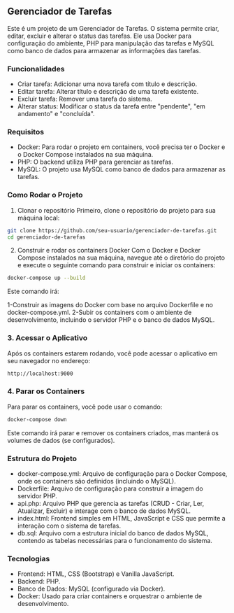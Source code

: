 <h2>Gerenciador de Tarefas</h2>

Este é um projeto de um Gerenciador de Tarefas. O sistema permite criar, editar, excluir e alterar o status das tarefas. Ele usa Docker para configuração do ambiente, PHP para manipulação das tarefas e MySQL como banco de dados para armazenar as informações das tarefas.

<h3>Funcionalidades</h3>

<ul>
    <li>Criar tarefa: Adicionar uma nova tarefa com título e descrição.</li>
    <li>Editar tarefa: Alterar título e descrição de uma tarefa existente.</li>
    <li>Excluir tarefa: Remover uma tarefa do sistema.</li>
    <li>Alterar status: Modificar o status da tarefa entre "pendente", "em andamento" e "concluída".</li>
</ul>

<h3>Requisitos</h3>

<ul>
    <li>Docker: Para rodar o projeto em containers, você precisa ter o Docker e o Docker Compose instalados na sua máquina.</li>
    <li>PHP: O backend utiliza PHP para gerenciar as tarefas.</li>
    <li>MySQL: O projeto usa MySQL como banco de dados para armazenar as tarefas.</li>
</ul>


<h3>Como Rodar o Projeto</h3>

1. Clonar o repositório
Primeiro, clone o repositório do projeto para sua máquina local:

```bash
git clone https://github.com/seu-usuario/gerenciador-de-tarefas.git
cd gerenciador-de-tarefas
```

2. Construir e rodar os containers Docker
Com o Docker e Docker Compose instalados na sua máquina, navegue até o diretório do projeto e execute o seguinte comando para construir e iniciar os containers:

```bash
docker-compose up --build
```

Este comando irá:

1-Construir as imagens do Docker com base no arquivo Dockerfile e no docker-compose.yml.
2-Subir os containers com o ambiente de desenvolvimento, incluindo o servidor PHP e o banco de dados MySQL.

<h3>3. Acessar o Aplicativo</h3>

Após os containers estarem rodando, você pode acessar o aplicativo em seu navegador no endereço:

```bash
http://localhost:9000
```


<h3>4. Parar os Containers</h3>

Para parar os containers, você pode usar o comando:

```bash
docker-compose down
```

Este comando irá parar e remover os containers criados, mas manterá os volumes de dados (se configurados).

<h3>Estrutura do Projeto</h3>

<ul>
    <li>docker-compose.yml: Arquivo de configuração para o Docker Compose, onde os containers são definidos (incluindo o MySQL).</li>
    <li>Dockerfile: Arquivo de configuração para construir a imagem do servidor PHP.</li>
    <li>api.php: Arquivo PHP que gerencia as tarefas (CRUD - Criar, Ler, Atualizar, Excluir) e interage com o banco de dados MySQL.</li>
    <li>index.html: Frontend simples em HTML, JavaScript e CSS que permite a interação com o sistema de tarefas.</li>
    <li>db.sql: Arquivo com a estrutura inicial do banco de dados MySQL, contendo as tabelas necessárias para o funcionamento do sistema.</li>
</ul>

<h3>Tecnologias</h3>

<ul>
    <li>Frontend: HTML, CSS (Bootstrap) e Vanilla JavaScript.</li>
    <li>Backend: PHP.</li>
    <li>Banco de Dados: MySQL (configurado via Docker).</li>
    <li>Docker: Usado para criar containers e orquestrar o ambiente de desenvolvimento.
    </li>
</ul>








